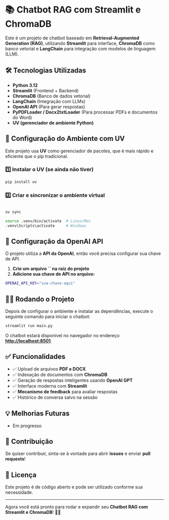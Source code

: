# 📚 Chatbot RAG com Streamlit e ChromaDB

Este é um projeto de chatbot baseado em **Retrieval-Augmented Generation (RAG)**, utilizando **Streamlit** para interface, **ChromaDB** como banco vetorial e **LangChain** para integração com modelos de linguagem (LLM).

## 🛠 Tecnologias Utilizadas

- **Python 3.12**
- **Streamlit** (Frontend + Backend)
- **ChromaDB** (Banco de dados vetorial)
- **LangChain** (Integração com LLMs)
- **OpenAI API** (Para gerar respostas)
- **PyPDFLoader / Docx2txtLoader** (Para processar PDFs e documentos do Word)
- **UV (gerenciador de ambiente Python)**

## 🚀 Configuração do Ambiente com UV

Este projeto usa **UV** como gerenciador de pacotes, que é mais rápido e eficiente que o pip tradicional.

### 1️⃣ **Instalar o UV (se ainda não tiver)**

```sh
pip install uv
```

### 2️⃣ **Criar e sincronizar o ambiente virtual**

```sh

uv sync

source .venv/bin/activate  # Linux/Mac
.venv\Scripts\activate     # Windows
```

## 🔑 Configuração da OpenAI API

O projeto utiliza a **API da OpenAI**, então você precisa configurar sua chave de API.

1. **Crie um arquivo **``** na raiz do projeto**
2. **Adicione sua chave de API no arquivo:**

```sh
OPENAI_API_KEY="sua-chave-aqui"
```

## 🏃‍♂️ Rodando o Projeto

Depois de configurar o ambiente e instalar as dependências, execute o seguinte comando para iniciar o chatbot:

```sh
streamlit run main.py
```

O chatbot estará disponível no navegador no endereço [**http://localhost:8501**](http://localhost:8501).

## ✅ Funcionalidades

- ✅ Upload de arquivos **PDF e DOCX**
- ✅ Indexação de documentos com **ChromaDB**
- ✅ Geração de respostas inteligentes usando **OpenAI GPT**
- ✅ Interface moderna com **Streamlit**
- ✅ **Mecanismo de feedback** para avaliar respostas
- ✅ Histórico de conversa salvo na sessão

## 💡 Melhorias Futuras

- Em progresso

## 📌 Contribuição

Se quiser contribuir, sinta-se à vontade para abrir **issues** e enviar **pull requests**!

## 📜 Licença

Este projeto é de código aberto e pode ser utilizado conforme sua necessidade.

---

Agora você está pronto para rodar e expandir seu **Chatbot RAG com Streamlit e ChromaDB**! 🚀🎯